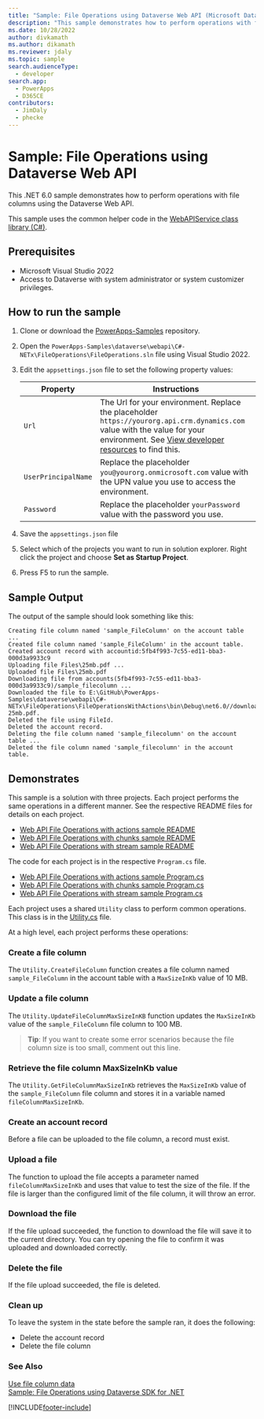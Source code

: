 ```yaml
---
title: "Sample: File Operations using Dataverse Web API (Microsoft Dataverse) | Microsoft Learn" # Intent and product brand in a unique string of 43-59 chars including spaces
description: "This sample demonstrates how to perform operations with file columns using the Dataverse Web API." # 115-145 characters including spaces. This abstract displays in the search result.
ms.date: 10/28/2022
author: divkamath
ms.author: dikamath
ms.reviewer: jdaly
ms.topic: sample
search.audienceType:
  - developer
search.app:
  - PowerApps
  - D365CE
contributors:
  - JimDaly
  - phecke
---
```

# Sample: File Operations using Dataverse Web API 

This .NET 6.0 sample demonstrates how to perform operations with file columns using the Dataverse Web API.

This sample uses the common helper code in the [WebAPIService class library (C#)](webapiservice.md).

## Prerequisites

- Microsoft Visual Studio 2022
- Access to Dataverse with system administrator or system customizer privileges.

## How to run the sample

1. Clone or download the [PowerApps-Samples](https://github.com/microsoft/PowerApps-Samples) repository.
1. Open the `PowerApps-Samples\dataverse\webapi\C#-NETx\FileOperations\FileOperations.sln` file using Visual Studio 2022.
1. Edit the `appsettings.json` file to set the following property values:

   |Property|Instructions  |
   |---------|---------|
   |`Url`|The Url for your environment. Replace the placeholder `https://yourorg.api.crm.dynamics.com` value with the value for your environment. See [View developer resources](../../view-download-developer-resources.md) to find this. |
   |`UserPrincipalName`|Replace the placeholder `you@yourorg.onmicrosoft.com` value with the UPN value you use to access the environment.|
   |`Password`|Replace the placeholder `yourPassword` value with the password you use.|

1. Save the `appsettings.json` file
1. Select which of the projects you want to run in solution explorer. Right click the project and choose **Set as Startup Project**.
1. Press F5 to run the sample.

## Sample Output

The output of the sample should look something like this:

```
Creating file column named 'sample_FileColumn' on the account table ...
Created file column named 'sample_FileColumn' in the account table.
Created account record with accountid:5fb4f993-7c55-ed11-bba3-000d3a9933c9
Uploading file Files\25mb.pdf ...
Uploaded file Files\25mb.pdf
Downloading file from accounts(5fb4f993-7c55-ed11-bba3-000d3a9933c9)/sample_filecolumn ...
Downloaded the file to E:\GitHub\PowerApps-Samples\dataverse\webapi\C#-NETx\FileOperations\FileOperationsWithActions\bin\Debug\net6.0//downloaded-25mb.pdf.
Deleted the file using FileId.
Deleted the account record.
Deleting the file column named 'sample_filecolumn' on the account table ...
Deleted the file column named 'sample_filecolumn' in the account table.
```

## Demonstrates

This sample is a solution  with three projects. Each project performs the same operations in a different manner. See the respective README files for details on each project.

- [Web API File Operations with actions sample README](https://github.com/microsoft/PowerApps-Samples/blob/master/dataverse/webapi/C%23-NETx/FileOperations/FileOperationsWithActions/README.md)
- [Web API File Operations with chunks sample README](https://github.com/microsoft/PowerApps-Samples/blob/master/dataverse/webapi/C%23-NETx/FileOperations/FileOperationsWithChunks/README.md)
- [Web API File Operations with stream sample README](https://github.com/microsoft/PowerApps-Samples/blob/master/dataverse/webapi/C%23-NETx/FileOperations/FileOperationsWithStream/README.md)

The code for each project is in the respective `Program.cs` file.

- [Web API File Operations with actions sample Program.cs](https://github.com/microsoft/PowerApps-Samples/blob/master/dataverse/webapi/C%23-NETx/FileOperations/FileOperationsWithActions/Program.cs)
- [Web API File Operations with chunks sample Program.cs](https://github.com/microsoft/PowerApps-Samples/blob/master/dataverse/webapi/C%23-NETx/FileOperations/FileOperationsWithChunks/Program.cs)
- [Web API File Operations with stream sample Program.cs](https://github.com/microsoft/PowerApps-Samples/blob/master/dataverse/webapi/C%23-NETx/FileOperations/FileOperationsWithStream/Program.cs)

Each project uses a shared `Utility` class to perform common operations. This class is in the [Utility.cs](https://github.com/microsoft/PowerApps-Samples/blob/master/dataverse/webapi/C%23-NETx/FileOperations/Utility.cs) file.

At a high level, each project performs these operations:

### Create a file column

The `Utility.CreateFileColumn` function creates a file column named `sample_FileColumn` in the account table with a `MaxSizeInKb` value of 10 MB.

### Update a file column

The `Utility.UpdateFileColumnMaxSizeInKB` function updates the `MaxSizeInKb` value of the `sample_FileColumn` file column to 100 MB.

> **Tip**: If you want to create some error scenarios because the file column size is too small, comment out this line.

### Retrieve the file column MaxSizeInKb value

The `Utility.GetFileColumnMaxSizeInKb` retrieves the `MaxSizeInKb` value of the `sample_FileColumn` file column and stores it in a variable named `fileColumnMaxSizeInKb`.

### Create an account record

Before a file can be uploaded to the file column, a record must exist.

### Upload a file

The function to upload the file accepts a parameter named `fileColumnMaxSizeInKb` and uses that value to test the size of the file. If the file is larger than the configured limit of the file column, it will throw an error.

### Download the file

If the file upload succeeded, the function to download the file will save it to the current directory. You can try opening the file to confirm it was uploaded and downloaded correctly.

### Delete the file

If the file upload succeeded, the file is deleted.

### Clean up

To leave the system in the state before the sample ran, it does the following:

- Delete the account record
- Delete the file column

### See Also

[Use file column data](../../file-column-data.md)<br />
[Sample: File Operations using Dataverse SDK for .NET](../../org-service/samples/file-operations.md)

[!INCLUDE[footer-include](../../../../includes/footer-banner.md)]